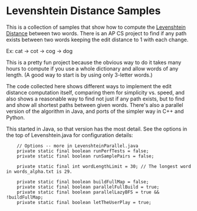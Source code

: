# Levenshtein Distance Samples

This is a collection of samples that show how to compute the [Levenshtein Distance](https://en.wikipedia.org/wiki/Levenshtein_distance) between two words. There is an AP CS project to find if any path exists between two words keeping the edit distance to 1 with each change.

Ex: cat -> cot -> cog -> dog

This is a pretty fun project because the obvious way to do it takes many hours to compute if you use a whole dictionary and allow words of any length. (A good way to start is by using only 3-letter words.)

The code collected here shows different ways to implement the edit distance computation itself, comparing them for simplicity vs. speed, and also shows a reasonable way to find not just if any path exists, but to find and show all shortest paths between given words. There's also a parallel version of the algorithm in Java, and ports of the simpler way in C++ and Python.

This started in Java, so that version has the most detail. See the options in the top of Levenshtein.java for configuration details:

```
	// Options -- more in LevenshteinParallel.java
	private static final boolean runPerfTests = false;
	private static final boolean runSamplePairs = false;

	private static final int wordLengthLimit = 30; // The longest word in words_alpha.txt is 29.

	private static final boolean buildFullMap = false;
	private static final boolean parallelFullBuild = true;
	private static final boolean parallelLazyBFS = true && !buildFullMap;
	private static final boolean letTheUserPlay = true;
```
